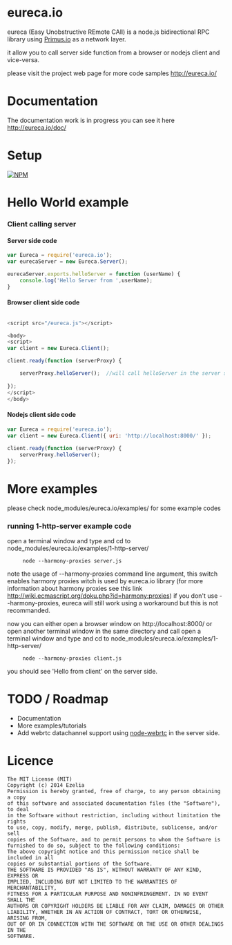 eureca.io
=========

eureca (Easy Unobstructive REmote CAll) is a node.js bidirectional RPC library using [Primus.io](https://github.com/primus/primus) as a network layer.

it allow you to call server side function from a browser or nodejs client and vice-versa.

please visit the project web page for more code samples http://eureca.io/


Documentation
=============
The documentation work is in progress you can see it here http://eureca.io/doc/


Setup 
======
[![NPM](https://nodei.co/npm/eureca.io.png)](https://npmjs.org/package/eureca.io)


Hello World example
===================

### Client calling server

#### Server side code

```javascript
var Eureca = require('eureca.io');
var eurecaServer = new Eureca.Server();

eurecaServer.exports.helloServer = function (userName) {
	console.log('Hello Server from ',userName);
}
```

#### Browser client side code

```javascript

<script src="/eureca.js"></script>

<body>
<script>
var client = new Eureca.Client(); 

client.ready(function (serverProxy) {

	serverProxy.helloServer();  //will call helloServer in the server side
	
});
</script>
</body>
```

#### Nodejs client side code


```javascript
var Eureca = require('eureca.io');
var client = new Eureca.Client({ uri: 'http://localhost:8000/' });
 
client.ready(function (serverProxy) {
	serverProxy.helloServer();
});
```


More examples 
=============

please check node_modules/eureca.io/examples/ for some example codes


### running 1-http-server example code

open a terminal window and type and cd to node_modules/eureca.io/examples/1-http-server/

```
     node --harmony-proxies server.js
```

note the usage of --harmony-proxies command line argument, this switch enables harmony proxies witch is used by eureca.io library (for more information about harmony proxies see this link http://wiki.ecmascript.org/doku.php?id=harmony:proxies)
if you don't use --harmony-proxies, eureca will still work using a workaround but this is not recommanded. 

now you can either open a browser window on http://localhost:8000/ or open another terminal window in the same directory and call
open a terminal window and type and cd to node_modules/eureca.io/examples/1-http-server/

```
     node --harmony-proxies client.js
```

you should see 'Hello from client' on the server side.



TODO / Roadmap
==============
 * Documentation
 * More examples/tutorials
 * Add webrtc datachannel support using [node-webrtc](https://github.com/js-platform/node-webrtc) in the server side.


Licence
=======

```
The MIT License (MIT)
Copyright (c) 2014 Ezelia
Permission is hereby granted, free of charge, to any person obtaining a copy
of this software and associated documentation files (the "Software"), to deal
in the Software without restriction, including without limitation the rights
to use, copy, modify, merge, publish, distribute, sublicense, and/or sell
copies of the Software, and to permit persons to whom the Software is
furnished to do so, subject to the following conditions:
The above copyright notice and this permission notice shall be included in all
copies or substantial portions of the Software.
THE SOFTWARE IS PROVIDED "AS IS", WITHOUT WARRANTY OF ANY KIND, EXPRESS OR
IMPLIED, INCLUDING BUT NOT LIMITED TO THE WARRANTIES OF MERCHANTABILITY,
FITNESS FOR A PARTICULAR PURPOSE AND NONINFRINGEMENT. IN NO EVENT SHALL THE
AUTHORS OR COPYRIGHT HOLDERS BE LIABLE FOR ANY CLAIM, DAMAGES OR OTHER
LIABILITY, WHETHER IN AN ACTION OF CONTRACT, TORT OR OTHERWISE, ARISING FROM,
OUT OF OR IN CONNECTION WITH THE SOFTWARE OR THE USE OR OTHER DEALINGS IN THE
SOFTWARE.
```